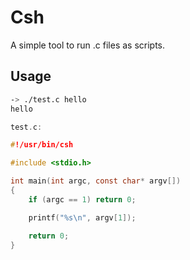 # Csh

A simple tool to run .c files as scripts.

## Usage

```bash
-> ./test.c hello
hello
```

```c
test.c:

#!/usr/bin/csh

#include <stdio.h>

int main(int argc, const char* argv[])
{
    if (argc == 1) return 0;

    printf("%s\n", argv[1]);

    return 0;
}
```
